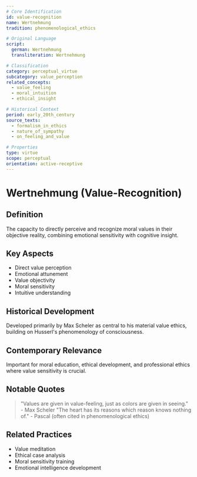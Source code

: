 ```yaml
---
# Core Identification
id: value-recognition
name: Wertnehmung
tradition: phenomenological_ethics

# Original Language
script:
  german: Wertnehmung
  transliteration: Wertnehmung

# Classification
category: perceptual_virtue
subcategory: value_perception
related_concepts:
  - value_feeling
  - moral_intuition
  - ethical_insight

# Historical Context
period: early_20th_century
source_texts:
  - formalism_in_ethics
  - nature_of_sympathy
  - on_feeling_and_value

# Properties
type: virtue
scope: perceptual
orientation: active-receptive
---
```


# Wertnehmung (Value-Recognition)

## Definition
The capacity to directly perceive and recognize moral values in their objective reality, combining emotional sensitivity with cognitive insight.

## Key Aspects
- Direct value perception
- Emotional attunement
- Value objectivity
- Moral sensitivity
- Intuitive understanding

## Historical Development
Developed primarily by Max Scheler as central to his material value ethics, building on Husserl's phenomenology of consciousness.

## Contemporary Relevance
Important for moral education, ethical development, and professional ethics where value sensitivity is crucial.

## Notable Quotes
> "Values are given in value-feeling, just as colors are given in seeing." - Max Scheler
> "The heart has its reasons which reason knows nothing of." - Pascal (often cited in phenomenological ethics)

## Related Practices
- Value meditation
- Ethical case analysis
- Moral sensitivity training
- Emotional intelligence development